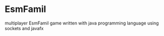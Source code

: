 # EsmFamil
multiplayer EsmFamil game written with java programming language using sockets and javafx
